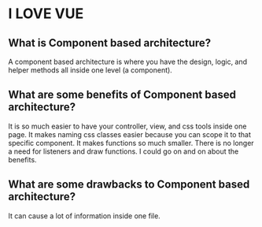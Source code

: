 # I LOVE VUE

## What is Component based architecture?
A component based architecture is where you have the design, logic, and helper methods all inside one level (a component).

## What are some benefits of Component based architecture?
It is so much easier to have your controller, view, and css tools inside one page. It makes naming css classes easier because you can scope it to that specific component. It makes functions so much smaller. There is no longer a need for listeners and draw functions. I could go on and on about the benefits.

## What are some drawbacks to Component based architecture?
It can cause a lot of information inside one file. 